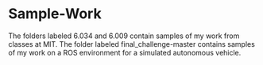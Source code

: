 # Sample-Work
The folders labeled 6.034 and 6.009 contain samples of my work from classes at MIT. 
The folder labeled final_challenge-master contains samples of my work on a ROS environment for a simulated autonomous vehicle.
